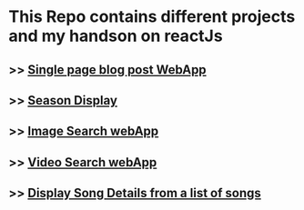 # This Repo contains different projects and my handson on reactJs

## >> [Single page blog post WebApp](/learning-components/)

## >> [Season Display](/season-greeting/)

## >> [Image Search webApp](/image-search-app)

## >> [Video Search webApp](/video-search-app)

## >> [Display Song Details from a list of songs](/react-redux)
